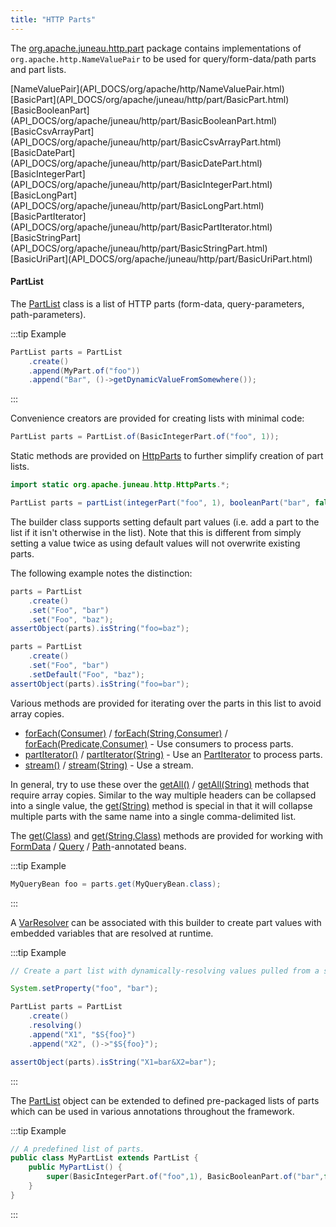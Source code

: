 ```yaml
---
title: "HTTP Parts"
---
```


The [org.apache.juneau.http.part](API_DOCS/org/apache/juneau/http/part.html) package contains implementations of
`org.apache.http.NameValuePair` to be used for query/form-data/path parts and part lists.

<tree>
<node-0><java-interface>[NameValuePair](API_DOCS/org/apache/http/NameValuePair.html)</java-interface></node-0>
<node-1><java-class>[BasicPart](API_DOCS/org/apache/juneau/http/part/BasicPart.html)</java-class></node-1>
<node-1><java-class>[BasicBooleanPart](API_DOCS/org/apache/juneau/http/part/BasicBooleanPart.html)</java-class></node-1>
<node-1><java-class>[BasicCsvArrayPart](API_DOCS/org/apache/juneau/http/part/BasicCsvArrayPart.html)</java-class></node-1>
<node-1><java-class>[BasicDatePart](API_DOCS/org/apache/juneau/http/part/BasicDatePart.html)</java-class></node-1>
<node-1><java-class>[BasicIntegerPart](API_DOCS/org/apache/juneau/http/part/BasicIntegerPart.html)</java-class></node-1>
<node-1><java-class>[BasicLongPart](API_DOCS/org/apache/juneau/http/part/BasicLongPart.html)</java-class></node-1>
<node-1><java-class>[BasicPartIterator](API_DOCS/org/apache/juneau/http/part/BasicPartIterator.html)</java-class></node-1>
<node-1><java-class>[BasicStringPart](API_DOCS/org/apache/juneau/http/part/BasicStringPart.html)</java-class></node-1>
<node-1><java-class>[BasicUriPart](API_DOCS/org/apache/juneau/http/part/BasicUriPart.html)</java-class></node-1>
</tree>

#### PartList

The [PartList](API_DOCS/org/apache/juneau/http/part/PartList.html) class is a list of HTTP parts (form-data,
query-parameters, path-parameters).

:::tip Example
```java
PartList parts = PartList
    .create()
    .append(MyPart.of("foo"))
    .append("Bar", ()->getDynamicValueFromSomewhere());
```
:::

Convenience creators are provided for creating lists with minimal code:

```java
PartList parts = PartList.of(BasicIntegerPart.of("foo", 1));
```

Static methods are provided on [HttpParts](API_DOCS/org/apache/juneau/http/HttpParts.html) to further simplify
creation of part lists.

```java
import static org.apache.juneau.http.HttpParts.*;

PartList parts = partList(integerPart("foo", 1), booleanPart("bar", false));
```

The builder class supports setting default part values (i.e. add a part to the list if it isn't otherwise in the list).
Note that this is different from simply setting a value twice as using default values will not overwrite existing parts.

The following example notes the distinction:

```java
parts = PartList
    .create()
    .set("Foo", "bar")
    .set("Foo", "baz");
assertObject(parts).isString("foo=baz");

parts = PartList
    .create()
    .set("Foo", "bar")
    .setDefault("Foo", "baz");
assertObject(parts).isString("foo=bar");
```

Various methods are provided for iterating over the parts in this list to avoid array copies.

- [forEach(Consumer)](API_DOCS/org/apache/juneau/http/part/PartList.html#forEach(Consumer)) / [forEach(String,Consumer)](API_DOCS/org/apache/juneau/http/part/PartList.html#forEach(String,Consumer)) / [forEach(Predicate,Consumer)](API_DOCS/org/apache/juneau/http/part/PartList.html#forEach(Predicate,Consumer)) - Use consumers to process parts.
- [partIterator()](API_DOCS/org/apache/juneau/http/part/PartList.html#partIterator()) / [partIterator(String)](API_DOCS/org/apache/juneau/http/part/PartList.html#partIterator(String)) - Use an [PartIterator](API_DOCS/org/apache/juneau/http/part/PartIterator.html) to process parts.
- [stream()](API_DOCS/org/apache/juneau/http/part/PartList.html#stream()) / [stream(String)](API_DOCS/org/apache/juneau/http/part/PartList.html#stream(String)) - Use a stream.

In general, try to use these over the [getAll()](API_DOCS/org/apache/juneau/http/part/PartList.html#getAll()) / [getAll(String)](API_DOCS/org/apache/juneau/http/part/PartList.html#getAll(String)) methods that require array copies.
Similar to the way multiple headers can be collapsed into a single value, the [get(String)](API_DOCS/org/apache/juneau/http/part/PartList.html#get(String)) method is special in that it will collapse multiple parts with the same name into a single comma-delimited list.

The [get(Class)](API_DOCS/org/apache/juneau/http/part/PartList.html#get(Class)) and [get(String,Class)](API_DOCS/org/apache/juneau/http/part/PartList.html#get(String,Class)) methods are provided for working with [FormData](API_DOCS/org/apache/juneau/http/annotation/FormData.html) / [Query](API_DOCS/org/apache/juneau/http/annotation/Query.html) / [Path](API_DOCS/org/apache/juneau/http/annotation/Path.html)-annotated beans.

:::tip Example
```java
MyQueryBean foo = parts.get(MyQueryBean.class);
```
:::

A [VarResolver](API_DOCS/org/apache/juneau/svl/VarResolver.html) can be associated with this builder to create part
values with embedded variables that are resolved at runtime.

:::tip Example
```java
// Create a part list with dynamically-resolving values pulled from a system property.

System.setProperty("foo", "bar");

PartList parts = PartList
    .create()
    .resolving()
    .append("X1", "$S{foo}")
    .append("X2", ()->"$S{foo}");

assertObject(parts).isString("X1=bar&X2=bar");
```
:::

The [PartList](API_DOCS/org/apache/juneau/http/part/PartList.html) object can be extended to defined pre-packaged
lists of parts which can be used in various annotations throughout the framework.

:::tip Example
```java
// A predefined list of parts.
public class MyPartList extends PartList {
    public MyPartList() {
        super(BasicIntegerPart.of("foo",1), BasicBooleanPart.of("bar",false));
    }
}
```
:::
